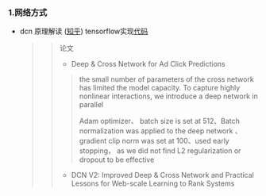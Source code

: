 ### 1.网络方式
* dcn   原理解读 ([知乎](https://zhuanlan.zhihu.com/p/120433070)) tensorflow实现[代码](https://github.com/tensorflow/recommenders/blob/main/tensorflow_recommenders/layers/feature_interaction/dcn.py)
  >> 论文
  >> * Deep & Cross Network for Ad Click Predictions
  >>> the small number of parameters of the cross network has limited the model capacity. To capture highly nonlinear interactions,
we introduce a deep network in parallel
  >>>
  >>> Adam optimizer、 batch size is set at 512、Batch normalization was applied to the deep network 、 gradient clip norm
was set at 100、used early stopping， as we did not find L2 regularization or dropout to be effective
  >> 
  >>  * DCN V2: Improved Deep & Cross Network and Practical Lessons
for Web-scale Learning to Rank Systems
